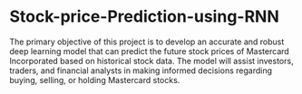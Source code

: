 # Stock-price-Prediction-using-RNN

The primary objective of this project is to develop an accurate and robust deep learning model that can predict
the future stock prices of Mastercard Incorporated based on historical stock data. The model will assist investors,
traders, and financial analysts in making informed decisions regarding buying, selling, or holding Mastercard stocks.
